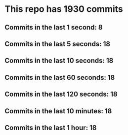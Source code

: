 # This repo has 1930 commits

## Commits in the last 1 second: 8
## Commits in the last 5 seconds: 18
## Commits in the last 10 seconds: 18
## Commits in the last 60 seconds: 18
## Commits in the last 120 seconds: 18
## Commits in the last 10 minutes: 18
## Commits in the last 1 hour: 18
